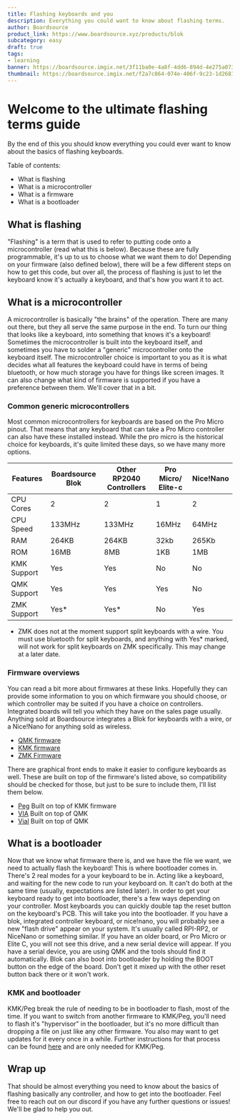 ```yaml
---
title: Flashing keyboards and you
description: Everything you could want to know about flashing terms.
author: Boardsource
product_link: https://www.boardsource.xyz/products/blok
subcategory: easy
draft: true
tags: 
- learning
banner: https://boardsource.imgix.net/3f11ba0e-4a8f-4dd6-894d-4e275a073c4c.jpg
thumbnail: https://boardsource.imgix.net/f2a7c864-074e-406f-9c23-1d26813114e4.jpg?auto=format&ixlib=react-9.2.0&q=80&w=200&dpr=1
---
```


 # Welcome to the ultimate flashing terms guide

 By the end of this you should know everything you could ever want to know about
 the basics of flashing keyboards.

 Table of contents:
 * What is flashing
 * What is a microcontroller
 * What is a firmware
 * What is a bootloader

## What is flashing

"Flashing" is a term that is used to refer to putting code onto a
microcontroller (read what this is below). Because these are fully programmable,
it's up to us to choose what we want them to do! Depending on your firmware
(also defined below), there will be a few different steps on how to get this
code, but over all, the process of flashing is just to let the keyboard know
it's actually a keyboard, and that's how you want it to act.

## What is a microcontroller

A microcontroller is basically "the brains" of the operation. There are many out
there, but they all serve the same purpose in the end. To turn our thing that
looks like a keyboard, into something that knows it's a keyboard! Sometimes the
microcontroller is built into the keyboard itself, and sometimes you have to
solder a "generic" microcontroller onto the keyboard itself. The microcontroller
choice is important to you as it is what decides what all features the keyboard
could have in terms of being bluetooth, or how much storage you have for things
like screen images. It can also change what kind of firmware is supported if you
have a preference between them. We'll cover that in a bit.

### Common generic microcontrollers

Most common microcontrollers for keyboards are based on the Pro Micro pinout.
That means that any keyboard that can take a Pro Micro controller can also have
these installed instead. While the pro micro is the historical choice for
keyboards, it's quite limited these days, so we have many more options. 

| Features    | Boardsource Blok | Other RP2040 Controllers | Pro Micro/ Elite-c | Nice!Nano |
|-------------|------------------|--------------------------|--------------------|-----------|
| CPU Cores   | 2                | 2                        | 1                  | 2         |
| CPU Speed   | 133MHz           | 133MHz                   | 16MHz              | 64MHz     |
| RAM         | 264KB            | 264KB                    | 32kb               | 265Kb     |
| ROM         | 16MB             | 8MB                      | 1KB                | 1MB       |
| KMK Support | Yes              | Yes                      | No                 | No        |
| QMK Support | Yes              | Yes                      | Yes                | No        |
| ZMK Support | Yes*             | Yes*                     | No                 | Yes       |

* ZMK does not at the moment support split keyboards with a wire. You must use
  bluetooth for split keyboards, and anything with Yes* marked, will not work
  for split keyboards on ZMK specifically. This may change at a later date.

### Firmware overviews

You can read a bit more about firmwares at these links. Hopefully they can
provide some information to you on which firmware you should choose, or which
controller may be suited if you have a choice on controllers. Integrated boards
will tell you which they have on the sales page usually. Anything sold at
Boardsource integrates a Blok for keyboards with a wire, or a Nice!Nano for
anything sold as wireless.

- [QMK firmware](https://www.boardsource.xyz/docs/guides-what_is_qmk) 
- [KMK firmware](https://www.boardsource.xyz/docs/guides-what_is_kmk) 
- [ZMK Firmware](https://www.boardsource.xyz/docs/guides-what_is_zmk) 

There are graphical front ends to make it easier to configure keyboards as well.
These are built on top of the firmware's listed above, so compatibility should be
checked for those, but just to be sure to include them, I'll list them below.

- [Peg](https://getpeg.xyz/) Built on top of KMK firmware
- [VIA](https://www.caniusevia.com/) Built on top of QMK
- [Vial](https://get.vial.today/) Built on top of QMK

## What is a bootloader

Now that we know what firmware there is, and we have the file we want, we need
to actually flash the keyboard! This is where bootloader comes in. There's 2
real modes for a your keyboard to be in. Acting like a keyboard, and waiting for
the new code to run your keyboard on. It can't do both at the same time
(usually, expectations are listed later). In order to get your keyboard ready to
get into bootloader, there's a few ways depending on your controller. Most
keyboards you can quickly double tap the reset button on the keyboard's PCB.
This will take you into the bootloader. If you have a blok, integrated
controller keyboard, or nice!nano, you will probably see a new "flash drive"
appear on your system. It's usually called RPI-RP2, or NiceNano or something
similar. If you have an older board, or Pro Micro or Elite C, you will not see
this drive, and a new serial device will appear. If you have a serial device,
you are using QMK and the tools should find it automatically. Blok can also boot
into bootloader by holding the BOOT button on the edge of the board. Don't get
it mixed up with the other reset button back there or it won't work.

### KMK and bootloader

KMK/Peg break the rule of needing to be in bootloader to flash, most of the
time. If you want to switch from another firmware to KMK/Peg, you'll need to
flash it's "hypervisor" in the bootloader, but it's no more difficult than
dropping a file on just like any other firmware. You also may want to get
updates for it every once in a while. Further instructions for that process can
be found [here](https://getpeg.xyz/docs/board-update) and are only needed for KMK/Peg.


## Wrap up

That should be almost everything you need to know about the basics of flashing
basically any controller, and how to get into the bootloader. Feel free to reach
out on our discord if you have any further questions or issues! We'll be glad to
help you out.
